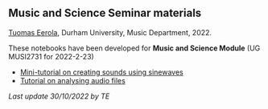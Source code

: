 ## Music and Science Seminar materials

[Tuomas Eerola](https://www.durham.ac.uk/staff/tuomas-eerola/), Durham University, Music Department, 2022.



These notebooks have been developed for **Music and Science Module** (UG MUSI2731 for 2022-2-23)

- [Mini-tutorial on creating sounds using sinewaves](seminar2B.ipynb)
- [Tutorial on analysing audio files](seminar2A.ipynb)

_Last update 30/10/2022 by TE_